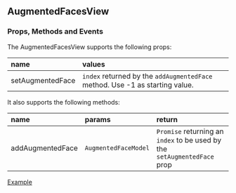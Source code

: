 ## AugmentedFacesView

### Props, Methods and Events

The AugmentedFacesView supports the following props:

| name | values |
| :------------ | :------------ |
| setAugmentedFace | `index` returned by the `addAugmentedFace` method. Use -1 as starting value. |


It also supports the following methods:

| name | params | return |
| :------------ | :------------ | :------------ |
| addAugmentedFace | `AugmentedFaceModel` | `Promise` returning an `index` to be used by the `setAugmentedFace` prop |

[Example](https://github.com/doranteseduardo/augmented-faces-demo)